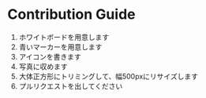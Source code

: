 # Contribution Guide

1. ホワイトボードを用意します
2. 青いマーカーを用意します
3. アイコンを書きます
4. 写真に収めます
5. 大体正方形にトリミングして、幅500pxにリサイズします
6. プルリクエストを出してください

